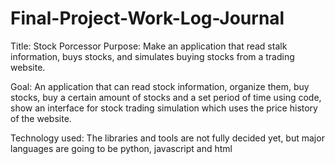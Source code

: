 # Final-Project-Work-Log-Journal

Title: Stock Porcessor
Purpose: Make an application that read stalk information, buys stocks, and simulates buying stocks from a trading website.

Goal: An application that can read stock information, organize them, buy stocks, buy a certain amount of stocks and a set period of time using code, show an interface for stock trading simulation which uses the price history of the website.

Technology used: The libraries and tools are not fully decided yet, but major languages are going to be python, javascript and html
